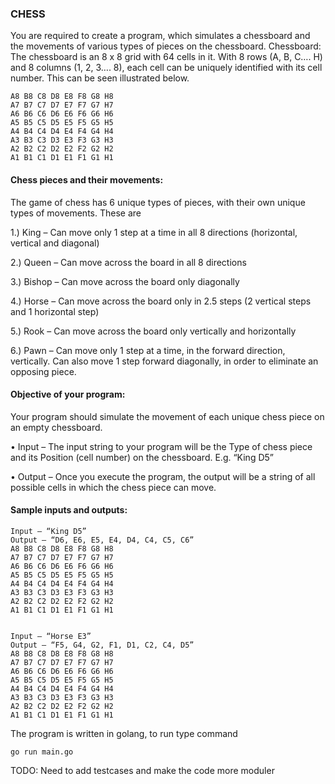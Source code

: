 ### CHESS
You are required to create a program, which simulates a chessboard and the
movements of various types of pieces on the chessboard.
Chessboard:
The chessboard is an 8 x 8 grid with 64 cells in it.
With 8 rows (A, B, C…. H) and 8 columns (1, 2, 3…. 8), each cell can be uniquely
identified with its cell number. This can be seen illustrated below.
```
A8 B8 C8 D8 E8 F8 G8 H8
A7 B7 C7 D7 E7 F7 G7 H7
A6 B6 C6 D6 E6 F6 G6 H6
A5 B5 C5 D5 E5 F5 G5 H5
A4 B4 C4 D4 E4 F4 G4 H4
A3 B3 C3 D3 E3 F3 G3 H3
A2 B2 C2 D2 E2 F2 G2 H2
A1 B1 C1 D1 E1 F1 G1 H1
```

#### Chess pieces and their movements:

The game of chess has 6 unique types of pieces, with their own unique types
of movements. These are

1.) King – Can move only 1 step at a time in all 8 directions (horizontal, vertical
and diagonal)

2.) Queen – Can move across the board in all 8 directions

3.) Bishop – Can move across the board only diagonally

4.) Horse – Can move across the board only in 2.5 steps (2 vertical steps and 1
horizontal step)

5.) Rook – Can move across the board only vertically and horizontally

6.) Pawn – Can move only 1 step at a time, in the forward direction, vertically.
Can also move 1 step forward diagonally, in order to eliminate an opposing
piece.

#### Objective of your program:
Your program should simulate the movement of each unique chess piece on an
empty chessboard.

• Input – The input string to your program will be the Type of chess piece and
its Position (cell number) on the chessboard. E.g. “King D5”

• Output – Once you execute the program, the output will be a string of all
possible cells in which the chess piece can move.

#### Sample inputs and outputs:
```
Input – “King D5”
Output – “D6, E6, E5, E4, D4, C4, C5, C6”
A8 B8 C8 D8 E8 F8 G8 H8
A7 B7 C7 D7 E7 F7 G7 H7
A6 B6 C6 D6 E6 F6 G6 H6
A5 B5 C5 D5 E5 F5 G5 H5
A4 B4 C4 D4 E4 F4 G4 H4
A3 B3 C3 D3 E3 F3 G3 H3
A2 B2 C2 D2 E2 F2 G2 H2
A1 B1 C1 D1 E1 F1 G1 H1


Input – “Horse E3”
Output – “F5, G4, G2, F1, D1, C2, C4, D5”
A8 B8 C8 D8 E8 F8 G8 H8
A7 B7 C7 D7 E7 F7 G7 H7
A6 B6 C6 D6 E6 F6 G6 H6
A5 B5 C5 D5 E5 F5 G5 H5
A4 B4 C4 D4 E4 F4 G4 H4
A3 B3 C3 D3 E3 F3 G3 H3
A2 B2 C2 D2 E2 F2 G2 H2
A1 B1 C1 D1 E1 F1 G1 H1
```

The program is written in golang, to run type command

```go run main.go```

TODO: Need to add testcases and make the code more moduler
